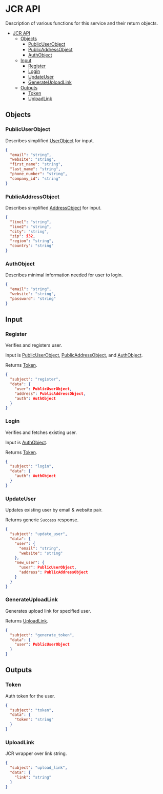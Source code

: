 # JCR API

Description of various functions for this service and their return objects.

- [JCR API](#jcr-api)
  - [Objects](#objects)
    - [PublicUserObject](#publicuserobject)
    - [PublicAddressObject](#publicaddressobject)
    - [AuthObject](#authobject)
  - [Input](#input)
    - [Register](#register)
    - [Login](#login)
    - [UpdateUser](#updateuser)
    - [GenerateUploadLink](#generateuploadlink)
  - [Outputs](#outputs)
    - [Token](#token)
    - [UploadLink](#uploadlink)

## Objects

### PublicUserObject

Describes simplified [UserObject](#userobject) for input.

```json
{
  "email": "string",
  "website": "string",
  "first_name": "string",
  "last_name": "string",
  "phone_number": "string",
  "company_id": "string"
}
```

### PublicAddressObject

Describes simplified [AddressObject](#addressobject) for input.

```json
{
  "line1": "string",
  "line2": "string",
  "city": "string",
  "zip": i32,
  "region": "string",
  "country": "string"
}
```

### AuthObject

Describes minimal information needed for user to login.

```json
{
  "email": "string",
  "website": "string",
  "password": "string"
}
```

## Input

### Register

Verifies and registers user.

Input is [PublicUserObject](#publicuserobject), [PublicAddressObject](#publicaddressobject), and [AuthObject](#authobject).

Returns [Token](#token).

```json
{
  "subject": "register",
  "data": {
    "user": PublicUserObject,
    "address": PublicAddressObject,
    "auth": AuthObject
  }
}
```

### Login

Verifies and fetches existing user.

Input is [AuthObject](#authobject).

Returns [Token](#token).

```json
{
  "subject": "login",
  "data": {
    "auth": AuthObject
  }
}
```

### UpdateUser

Updates existing user by email & website pair.

Returns generic `Success` response.

```json
{
  "subject": "update_user",
  "data": {
    "user": {
      "email": "string",
      "website": "string"
    },
    "new_user": {
      "user": PublicUserObject,
      "address": PublicAddressObject
    }
  }
}
```

### GenerateUploadLink

Generates upload link for specified user.

Returns [UploadLink](#uploadlink).

```json
{
  "subject": "generate_token",
  "data": {
    "user": PublicUserObject
  }
}
```

## Outputs

### Token

Auth token for the user.

```json
{
  "subject": "token",
  "data": {
    "token": "string"
  }
}
```

### UploadLink

JCR wrapper over link string.

```json
{
  "subject": "upload_link",
  "data": {
    "link": "string"
  }
}
```
